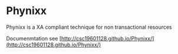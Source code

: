 Phynixx
=======

Phynixx is a XA compliant technique for non transactional resources

Documenmtation see [http://csc19601128.github.io/Phynixx/](http://csc19601128.github.io/Phynixx/)
